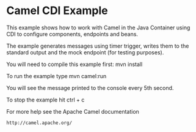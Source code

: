 Camel CDI Example
=================

This example shows how to work with Camel in the Java Container using CDI to configure components,
endpoints and beans.

The example generates messages using timer trigger, writes them to the standard output and the mock
endpoint (for testing purposes).

You will need to compile this example first:
  mvn install

To run the example type
  mvn camel:run

You will see the message printed to the console every 5th second.

To stop the example hit ctrl + c

For more help see the Apache Camel documentation

    http://camel.apache.org/
